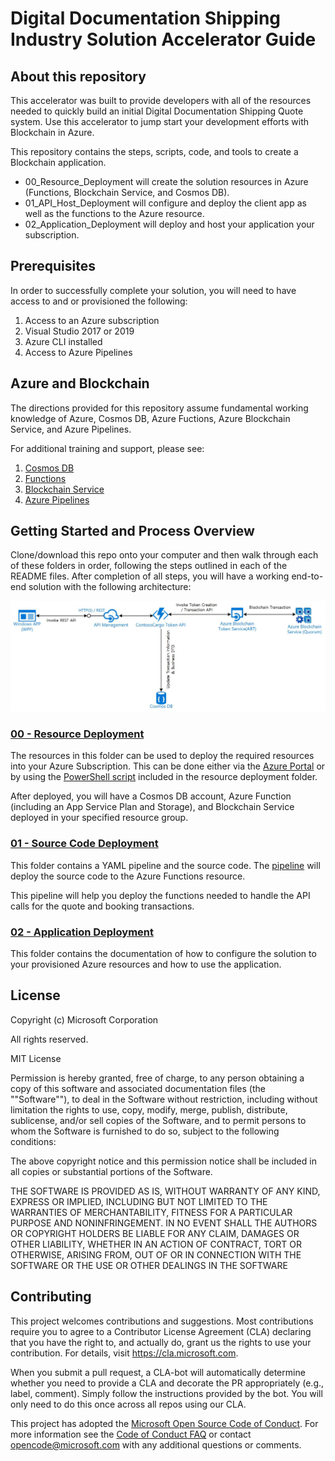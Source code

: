 # Digital Documentation Shipping Industry Solution Accelerator Guide

## About this repository
This accelerator was built to provide developers with all of the resources needed to quickly build an initial Digital Documentation Shipping Quote system. Use this accelerator to jump start your development efforts with Blockchain in Azure.

This repository contains the steps, scripts, code, and tools to create a Blockchain application.
- 00_Resource_Deployment will create the solution resources in Azure (Functions, Blockchain Service, and Cosmos DB).
- 01_API_Host_Deployment will configure and deploy the client app as well as the functions to the Azure resource.
- 02_Application_Deployment will deploy and host your application your subscription.

## Prerequisites
In order to successfully complete your solution, you will need to have access to and or provisioned the following:
1. Access to an Azure subscription
2. Visual Studio 2017 or 2019
3. Azure CLI installed
4. Access to Azure Pipelines

## Azure and Blockchain
The directions provided for this repository assume fundamental working knowledge of Azure, Cosmos DB, Azure Fuctions, Azure Blockchain Service, and Azure Pipelines.

For additional training and support, please see:
 1. [Cosmos DB](https://docs.microsoft.com/en-us/azure/cosmos-db/introduction)
 2. [Functions](https://azure.microsoft.com/en-us/services/functions/) 
 3. [Blockchain Service](https://azure.microsoft.com/en-us/services/blockchain-service/)
 4. [Azure Pipelines](https://azure.microsoft.com/en-us/services/devops/pipelines/)

## Getting Started and Process Overview
Clone/download this repo onto your computer and then walk through each of these folders in order, following the steps outlined in each of the README files.  After completion of all steps, you will have a working end-to-end solution with the following architecture:

![Microservices Architecture](./References/architecture.jpg)


### [00 - Resource Deployment](./00_Resource_Deployment)
The resources in this folder can be used to deploy the required resources into your Azure Subscription. This can be done either via the [Azure Portal](https://portal.azure.com) or by using the [PowerShell script](./00_Resource_Deployment/deploy.ps1) included in the resource deployment folder.

After deployed, you will have a Cosmos DB account, Azure Function (including an App Service Plan and Storage), and Blockchain Service deployed in your specified resource group.

### [01 - Source Code Deployment](./01_Source_Code_Deployment)
This folder contains a YAML pipeline and the source code. The [pipeline](./01_Source_Code_Deployment/azure-pipelines.yml) will deploy the source code to the Azure Functions resource.

This pipeline will help you deploy the functions needed to handle the API calls for the quote and booking transactions.

### [02 - Application Deployment](./02_Application_Deployment)
This folder contains the documentation of how to configure the solution to your provisioned Azure resources and how to use the application.


## License
Copyright (c) Microsoft Corporation

All rights reserved.

MIT License

Permission is hereby granted, free of charge, to any person obtaining a copy of this software and associated documentation files (the ""Software""), to deal in the Software without restriction, including without limitation the rights to use, copy, modify, merge, publish, distribute, sublicense, and/or sell copies of the Software, and to permit persons to whom the Software is furnished to do so, subject to the following conditions:

The above copyright notice and this permission notice shall be included in all copies or substantial portions of the Software.

THE SOFTWARE IS PROVIDED AS IS, WITHOUT WARRANTY OF ANY KIND, EXPRESS OR IMPLIED, INCLUDING BUT NOT LIMITED TO THE WARRANTIES OF MERCHANTABILITY, FITNESS FOR A PARTICULAR PURPOSE AND NONINFRINGEMENT. IN NO EVENT SHALL THE AUTHORS OR COPYRIGHT HOLDERS BE LIABLE FOR ANY CLAIM, DAMAGES OR OTHER LIABILITY, WHETHER IN AN ACTION OF CONTRACT, TORT OR OTHERWISE, ARISING FROM, OUT OF OR IN CONNECTION WITH THE SOFTWARE OR THE USE OR OTHER DEALINGS IN THE SOFTWARE

## Contributing

This project welcomes contributions and suggestions.  Most contributions require you to agree to a
Contributor License Agreement (CLA) declaring that you have the right to, and actually do, grant us
the rights to use your contribution. For details, visit https://cla.microsoft.com.

When you submit a pull request, a CLA-bot will automatically determine whether you need to provide
a CLA and decorate the PR appropriately (e.g., label, comment). Simply follow the instructions
provided by the bot. You will only need to do this once across all repos using our CLA.

This project has adopted the [Microsoft Open Source Code of Conduct](https://opensource.microsoft.com/codeofconduct/).
For more information see the [Code of Conduct FAQ](https://opensource.microsoft.com/codeofconduct/faq/) or
contact [opencode@microsoft.com](mailto:opencode@microsoft.com) with any additional questions or comments.
